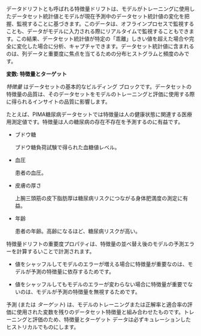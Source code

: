 データドリフトとも呼ばれる特徴量ドリフトは、モデルがトレーニングに使用したデータセット統計値とモデルが現在予測中のデータセット統計値の変化を把握、監視することに基づきます。このデータは、オフラインプロセスで監視することも、データがモデルに入力される際にリアルタイムで監視することもできます。この結果、データセット統計値が特定の「乖離」しきい値を超えた場合や完全に変化した場合に分析、キャプチャできます。データセット統計値に含まれるのは、列データと重要度に焦点を当てるための分布ヒストグラムと頻度のみです。

**変数: 特徴量とターゲット**

*特徴量* はデータセットの基本的なビルディング ブロックです。データセットの特徴量の品質は、そのデータセットをモデルのトレーニングと評価に使用する際に得られるインサイトの品質に影響します。

たとえば、PIMA糖尿病データセットでは特徴量は人の健康状態に関連する医療用測定値です。特徴量は人の糖尿病の存在不存在を予測するのに有益です。

-   ブドウ糖

    ブドウ糖負荷試験で得られた血糖値レベル。


-   血圧

    患者の血圧。


-   皮膚の厚さ

    上腕三頭筋の皮下脂肪厚は糖尿病リスクにつながる身体肥満度の測定に有益。


-   年齢

    患者の年齢。高齢になるほど、糖尿病リスクが高い。


特徴量ドリフトの重要度プロパティは、特徴量の並べ替え後のモデルの予測エラーを計算するいことで計測されます。

-   値をシャッフルしてモデルのエラーが増える場合に特徴量が重要なのは、モデルが予測の特徴量に依存するためです。


-   値をシャッフルしてもモデルのエラーが変わらない場合に特徴量が重要でないのは、モデルが予測の特徴量を無視するためです。


予測 (または *ターゲット*) は、モデルのトレーニングまたは正解率と適合率の評価に使用された変数を残りのデータセット特徴量と組み合わせたものです。トレーニングと評価のため、特徴量とターゲット データは必ずキュレーションしたヒストリカルでものにします。

